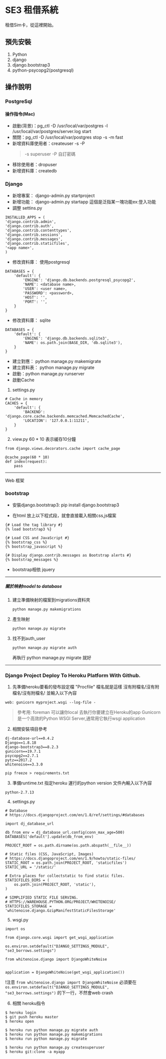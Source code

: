 # SE3 租借系統
租借Sim卡，從這裡開始。

## 預先安裝

1. Python
2. django
3. django.bootstrap3
4. python-psycopg2(postgresql)

## 操作說明

### PostgreSql
#### 操作指令(Mac)
* 啟動(背景)：pg_ctl -D /usr/local/var/postgres -l /usr/local/var/postgres/server.log start
* 關閉：pg_ctl -D /usr/local/var/postgres stop -s -m fast
* 新增資料庫使用者：createuser -s -P <username>
	> -s superuser
	> -P 自訂密碼
* 移除使用者：dropuser <username>
* 新增資料庫：createdb <dbname>

### Django

* 新增專案： django-admin.py startproject <project name>
* 新增功能： django-admin.py startapp <app name>
	這個是泛指某一塊功能ex:登入功能
* 調整 settins.py
``` 
INSTALLED_APPS = (
'django.contrib.admin',
'django.contrib.auth',
'django.contrib.contenttypes',
'django.contrib.sessions',
'django.contrib.messages',
'django.contrib.staticfiles',
'<app name>',
)
```
* 修改資料庫： 使用postgresql
```
DATABASES = {
    'default': {
        'ENGINE': 'django.db.backends.postgresql_psycopg2',
        'NAME': <database name>,
        'USER': <user name>,
        'PASSWORD': <password>,
        'HOST': '',
        'PORT': '',
    }
}
```
* 修改資料庫： sqlite
```
DATABASES = {
    'default': {
        'ENGINE': 'django.db.backends.sqlite3',
        'NAME': os.path.join(BASE_DIR, 'db.sqlite3'),
    }
}
```

* 建立對應： python manage.py makemigrate
* 建立資料表： python manage.py migrate
* 啟動：python manage.py runserver
* 啟動Cache
1. settings.py
```
# Cache in memory 
CACHES = {
    'default': {
        'BACKEND': 'django.core.cache.backends.memcached.MemcachedCache',
        'LOCATION': '127.0.0.1:11211',
    }
}

```
2. view.py
60 * 10 表示緩存10分鐘
```
from django.views.decorators.cache import cache_page

@cache_page(60 * 10)
def index(request):
	pass
```
---
Web 框架
### bootstrap
* 安裝django.bootstrap3: pip install django.bootstrap3

* 在html 放上以下程式段，就會直接載入相關css,js檔案
```
{# Load the tag library #} 
{% load bootstrap3 %} 

{# Load CSS and JavaScript #} 
{% bootstrap_css %} 
{% bootstrap_javascript %} 

{# Display django.contrib.messages as Bootstrap alerts #} 
{% bootstrap_messages %}
```
* bootstrap相依 jquery

---

 ##### 關於映射model to database
1. 建立準備映射的檔案到migrations資料夾 
	```
	python manage.py makemigrations
	```
 	
2. 產生映射
	```
	python manage.py migrate
	```
3. 找不到auth_user

	```
	python manage.py migrate auth
	```
	再執行 python manage.py migrate 就好
---

### Django Project Deploy To Heroku Platform With Github.
1. 先準備heroku要看的發布設定檔 "Procfile" 檔名就是這樣 沒有附檔名!沒有附檔名!沒有附檔名!
並輸入以下內容
```
web: gunicorn myproject.wsgi --log-file -
```

> 參考用: foreman 可以讓你local 去執行你要建立在Heroku的app
> Gunicorn是一个高效的Python WSGI Server,通常用它執行wsgi application

2. 相關安裝項目參考
```
dj-database-url==0.4.2
Django==1.8.18
django-bootstrap3==8.2.3
gunicorn==19.7.1
psycopg2==2.7.1
pytz==2017.2
whitenoise==3.3.0

pip freeze > requirements.txt
```

3. 準備runtime.txt 指定heroku 運行的python version
文件內輸入以下內容
```
python-2.7.13
```

4. settings.py
```
# Database
# https://docs.djangoproject.com/en/1.8/ref/settings/#databases

import dj_database_url

db_from_env = dj_database_url.config(conn_max_age=500)
DATABASES['default'].update(db_from_env)

PROJECT_ROOT = os.path.dirname(os.path.abspath(__file__))

# Static files (CSS, JavaScript, Images)
# https://docs.djangoproject.com/en/1.9/howto/static-files/
STATIC_ROOT = os.path.join(PROJECT_ROOT, 'staticfiles')
STATIC_URL = '/static/'

# Extra places for collectstatic to find static files.
STATICFILES_DIRS = (
    os.path.join(PROJECT_ROOT, 'static'),
)

# SIMPLIFIED STATIC FILE SERVING.
# HTTPS://WAREHOUSE.PYTHON.ORG/PROJECT/WHITENOISE/
STATICFILES_STORAGE = 'whitenoise.django.GzipManifestStaticFilesStorage'
```

5. wsgi.py
```
import os

from django.core.wsgi import get_wsgi_application

os.environ.setdefault("DJANGO_SETTINGS_MODULE", "se3_borrows.settings")

from whitenoise.django import DjangoWhiteNoise


application = DjangoWhiteNoise(get_wsgi_application())
```

!注意 ```from whitenoise.django import DjangoWhiteNoise``` 必須要在
```os.environ.setdefault("DJANGO_SETTINGS_MODULE", "se3_borrows.settings")```
的下一行，不然會web crash


6. 相關 heroku指令
```
$ heroku login
$ git push heroku master
$ heroku open

$ heroku run python manage.py migrate auth
$ heroku run python manage.py makemigrations
$ heroku run python manage.py migrate

$ heroku run python manage.py createsuperuser
$ heroku git:clone -a myapp
```

